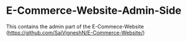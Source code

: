 # E-Commerce-Website-Admin-Side
This contains the admin part of the E-Commece-Website (https://github.com/SaiVigneshN/E-Commerce-Website/)
